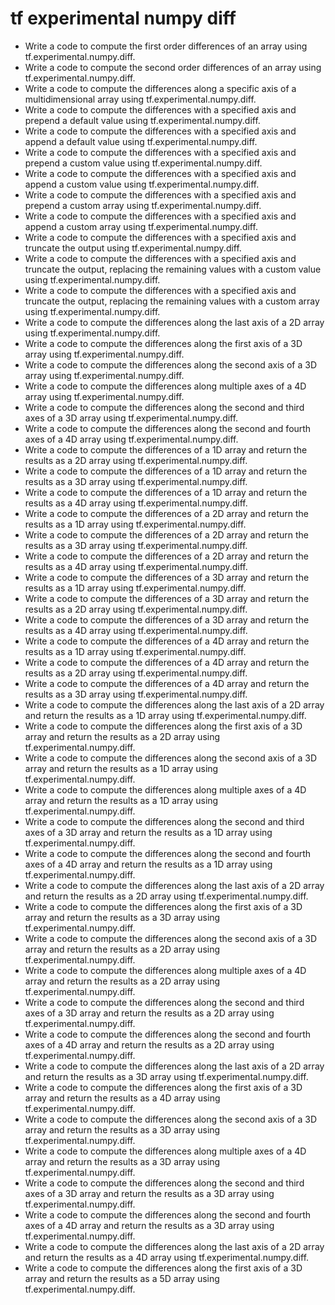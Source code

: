 # tf experimental numpy diff

- Write a code to compute the first order differences of an array using tf.experimental.numpy.diff.
- Write a code to compute the second order differences of an array using tf.experimental.numpy.diff.
- Write a code to compute the differences along a specific axis of a multidimensional array using tf.experimental.numpy.diff.
- Write a code to compute the differences with a specified axis and prepend a default value using tf.experimental.numpy.diff.
- Write a code to compute the differences with a specified axis and append a default value using tf.experimental.numpy.diff.
- Write a code to compute the differences with a specified axis and prepend a custom value using tf.experimental.numpy.diff.
- Write a code to compute the differences with a specified axis and append a custom value using tf.experimental.numpy.diff.
- Write a code to compute the differences with a specified axis and prepend a custom array using tf.experimental.numpy.diff.
- Write a code to compute the differences with a specified axis and append a custom array using tf.experimental.numpy.diff.
- Write a code to compute the differences with a specified axis and truncate the output using tf.experimental.numpy.diff.
- Write a code to compute the differences with a specified axis and truncate the output, replacing the remaining values with a custom value using tf.experimental.numpy.diff.
- Write a code to compute the differences with a specified axis and truncate the output, replacing the remaining values with a custom array using tf.experimental.numpy.diff.
- Write a code to compute the differences along the last axis of a 2D array using tf.experimental.numpy.diff.
- Write a code to compute the differences along the first axis of a 3D array using tf.experimental.numpy.diff.
- Write a code to compute the differences along the second axis of a 3D array using tf.experimental.numpy.diff.
- Write a code to compute the differences along multiple axes of a 4D array using tf.experimental.numpy.diff.
- Write a code to compute the differences along the second and third axes of a 3D array using tf.experimental.numpy.diff.
- Write a code to compute the differences along the second and fourth axes of a 4D array using tf.experimental.numpy.diff.
- Write a code to compute the differences of a 1D array and return the results as a 2D array using tf.experimental.numpy.diff.
- Write a code to compute the differences of a 1D array and return the results as a 3D array using tf.experimental.numpy.diff.
- Write a code to compute the differences of a 1D array and return the results as a 4D array using tf.experimental.numpy.diff.
- Write a code to compute the differences of a 2D array and return the results as a 1D array using tf.experimental.numpy.diff.
- Write a code to compute the differences of a 2D array and return the results as a 3D array using tf.experimental.numpy.diff.
- Write a code to compute the differences of a 2D array and return the results as a 4D array using tf.experimental.numpy.diff.
- Write a code to compute the differences of a 3D array and return the results as a 1D array using tf.experimental.numpy.diff.
- Write a code to compute the differences of a 3D array and return the results as a 2D array using tf.experimental.numpy.diff.
- Write a code to compute the differences of a 3D array and return the results as a 4D array using tf.experimental.numpy.diff.
- Write a code to compute the differences of a 4D array and return the results as a 1D array using tf.experimental.numpy.diff.
- Write a code to compute the differences of a 4D array and return the results as a 2D array using tf.experimental.numpy.diff.
- Write a code to compute the differences of a 4D array and return the results as a 3D array using tf.experimental.numpy.diff.
- Write a code to compute the differences along the last axis of a 2D array and return the results as a 1D array using tf.experimental.numpy.diff.
- Write a code to compute the differences along the first axis of a 3D array and return the results as a 2D array using tf.experimental.numpy.diff.
- Write a code to compute the differences along the second axis of a 3D array and return the results as a 1D array using tf.experimental.numpy.diff.
- Write a code to compute the differences along multiple axes of a 4D array and return the results as a 1D array using tf.experimental.numpy.diff.
- Write a code to compute the differences along the second and third axes of a 3D array and return the results as a 1D array using tf.experimental.numpy.diff.
- Write a code to compute the differences along the second and fourth axes of a 4D array and return the results as a 1D array using tf.experimental.numpy.diff.
- Write a code to compute the differences along the last axis of a 2D array and return the results as a 2D array using tf.experimental.numpy.diff.
- Write a code to compute the differences along the first axis of a 3D array and return the results as a 3D array using tf.experimental.numpy.diff.
- Write a code to compute the differences along the second axis of a 3D array and return the results as a 2D array using tf.experimental.numpy.diff.
- Write a code to compute the differences along multiple axes of a 4D array and return the results as a 2D array using tf.experimental.numpy.diff.
- Write a code to compute the differences along the second and third axes of a 3D array and return the results as a 2D array using tf.experimental.numpy.diff.
- Write a code to compute the differences along the second and fourth axes of a 4D array and return the results as a 2D array using tf.experimental.numpy.diff.
- Write a code to compute the differences along the last axis of a 2D array and return the results as a 3D array using tf.experimental.numpy.diff.
- Write a code to compute the differences along the first axis of a 3D array and return the results as a 4D array using tf.experimental.numpy.diff.
- Write a code to compute the differences along the second axis of a 3D array and return the results as a 3D array using tf.experimental.numpy.diff.
- Write a code to compute the differences along multiple axes of a 4D array and return the results as a 3D array using tf.experimental.numpy.diff.
- Write a code to compute the differences along the second and third axes of a 3D array and return the results as a 3D array using tf.experimental.numpy.diff.
- Write a code to compute the differences along the second and fourth axes of a 4D array and return the results as a 3D array using tf.experimental.numpy.diff.
- Write a code to compute the differences along the last axis of a 2D array and return the results as a 4D array using tf.experimental.numpy.diff.
- Write a code to compute the differences along the first axis of a 3D array and return the results as a 5D array using tf.experimental.numpy.diff.